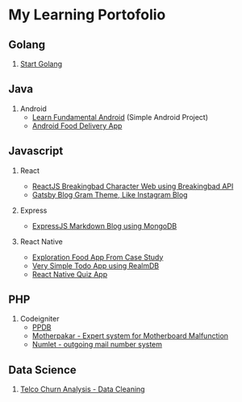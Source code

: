 # My Learning Portofolio

## Golang
1. [Start Golang](https://github.com/chimemoo/learn-golang)


## Java
1. Android
    - [Learn Fundamental Android](https://github.com/chimemoo/learn-android-java) (Simple Android Project)
    - [Android Food Delivery App](https://github.com/chimemoo/android-food-delivery-app)


## Javascript
1. React
    - [ReactJS Breakingbad Character Web using Breakingbad API](https://github.com/chimemoo/reactjs-breakingbad-character)
    - [Gatsby Blog Gram Theme, Like Instagram Blog](https://github.com/chimemoo/gatsby-blog-gram-theme)

2. Express
    - [ExpressJS Markdown Blog using MongoDB](https://github.com/chimemoo/expressjs-simple-markdown-blog)


3. React Native
    - [Exploration Food App From Case Study](https://github.com/chimemoo/react-native-food-app)
    - [Very Simple Todo App using RealmDB](https://github.com/chimemoo/react-native-very-simple-todo-app)
    - [React Native Quiz App](https://github.com/chimemoo/react-native-quiz-app)



## PHP
1. Codeigniter
    - [PPDB](https://github.com/chimemoo/ppdb)
    - [Motherpakar - Expert system for Motherboard Malfunction](https://github.com/chimemoo/motherpakar)
    - [Numlet - outgoing mail number system](https://github.com/chimemoo/numlet)


## Data Science
1. [Telco Churn Analysis - Data Cleaning](https://github.com/chimemoo/MyDataSciencePortofolio/blob/master/Telco%20Churn%20Analysis/STWD_1_Telco_Churn_Analysis_Data_Cleaning.ipynb)

